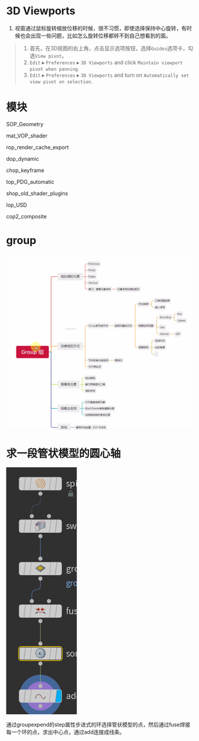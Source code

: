 # 3D Viewports

1. 视窗通过鼠标旋转缩放位移的时候，很不习惯，即使选择保持中心旋转，有时候也会出现一些问题，比如怎么旋转位移都转不到自己想看到的面。

>  1. 首先，在3D视图的右上角，点击显示选项按钮，选择`Guides`选项卡，勾选`View pivot`。
>  2. `Edit` ▸ `Preferences` ▸ `3D Viewports` and click `Maintain viewport pivot when panning`.
>  3. `Edit` ▸ `Preferences` ▸ `3D Viewports` and turn on `Automatically set view pivot on selection`.

# 模块

SOP_Geometry

mat_VOP_shader

rop_render_cache_export

dop_dynamic

chop_keyframe

top_PDG_automatic

shop_old_shader_plugins

lop_USD

cop2_composite

# group

![](/png/houdini/Snipaste_2024-02-12_22-12-25.png)

# 求一段管状模型的圆心轴

![alt text](../../png/houdini/Snipaste_2024-02-13_02-42-26.png)

通过groupexpend的step属性步进式的环选择管状模型的点，然后通过fuse焊接每一个环的点，求出中心点，通过add连接成线条。